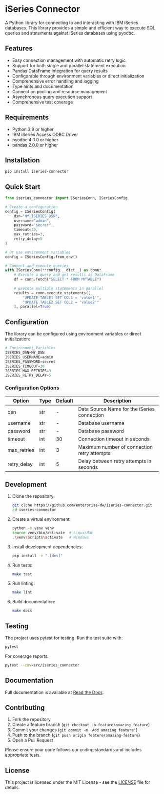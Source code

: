 # iSeries Connector

A Python library for connecting to and interacting with IBM iSeries databases. This library provides a simple and efficient way to execute SQL queries and statements against iSeries databases using pyodbc.

## Features

- Easy connection management with automatic retry logic
- Support for both single and parallel statement execution
- Pandas DataFrame integration for query results
- Configurable through environment variables or direct initialization
- Comprehensive error handling and logging
- Type hints and documentation
- Connection pooling and resource management
- Asynchronous query execution support
- Comprehensive test coverage

## Requirements

- Python 3.9 or higher
- IBM iSeries Access ODBC Driver
- pyodbc 4.0.0 or higher
- pandas 2.0.0 or higher

## Installation

```bash
pip install iseries-connector
```

## Quick Start

```python
from iseries_connector import ISeriesConn, ISeriesConfig

# Create a configuration
config = ISeriesConfig(
    dsn="MY_ISERIES_DSN",
    username="admin",
    password="secret",
    timeout=30,
    max_retries=3,
    retry_delay=5
)

# Or use environment variables
config = ISeriesConfig.from_env()

# Connect and execute queries
with ISeriesConn(**config.__dict__) as conn:
    # Execute a query and get results as DataFrame
    df = conn.fetch("SELECT * FROM MYTABLE")
    
    # Execute multiple statements in parallel
    results = conn.execute_statements([
        "UPDATE TABLE1 SET COL1 = 'value1'",
        "UPDATE TABLE2 SET COL2 = 'value2'"
    ], parallel=True)
```

## Configuration

The library can be configured using environment variables or direct initialization:

```python
# Environment Variables
ISERIES_DSN=MY_DSN
ISERIES_USERNAME=admin
ISERIES_PASSWORD=secret
ISERIES_TIMEOUT=30
ISERIES_MAX_RETRIES=3
ISERIES_RETRY_DELAY=5
```

### Configuration Options

| Option | Type | Default | Description |
|--------|------|---------|-------------|
| dsn | str | - | Data Source Name for the iSeries connection |
| username | str | - | Database username |
| password | str | - | Database password |
| timeout | int | 30 | Connection timeout in seconds |
| max_retries | int | 3 | Maximum number of connection retry attempts |
| retry_delay | int | 5 | Delay between retry attempts in seconds |

## Development

1. Clone the repository:
   ```bash
   git clone https://github.com/enterprise-dw/iseries-connector.git
   cd iseries-connector
   ```

2. Create a virtual environment:
   ```bash
   python -m venv venv
   source venv/bin/activate  # Linux/Mac
   .\venv\Scripts\activate   # Windows
   ```

3. Install development dependencies:
   ```bash
   pip install -e ".[dev]"
   ```

4. Run tests:
   ```bash
   make test
   ```

5. Run linting:
   ```bash
   make lint
   ```

6. Build documentation:
   ```bash
   make docs
   ```

## Testing

The project uses pytest for testing. Run the test suite with:

```bash
pytest
```

For coverage reports:

```bash
pytest --cov=src/iseries_connector
```

## Documentation

Full documentation is available at [Read the Docs](https://jmfelice.github.io/iseries_connector/).

## Contributing

1. Fork the repository
2. Create a feature branch (`git checkout -b feature/amazing-feature`)
3. Commit your changes (`git commit -m 'Add amazing feature'`)
4. Push to the branch (`git push origin feature/amazing-feature`)
5. Open a Pull Request

Please ensure your code follows our coding standards and includes appropriate tests.

## License

This project is licensed under the MIT License - see the [LICENSE](LICENSE) file for details. 
